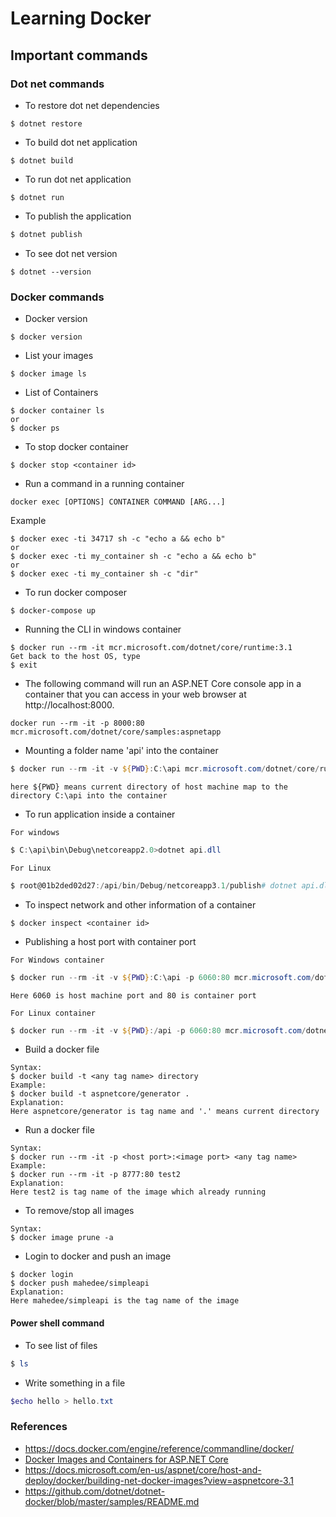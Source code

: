 # Learning Docker

## Important commands
### Dot net commands

* To restore dot net dependencies
```
$ dotnet restore
```

* To build dot net application  
```
$ dotnet build
```

* To run dot net application  
```
$ dotnet run
```

* To publish the application
```powershell
$ dotnet publish
```

* To see dot net version
```
$ dotnet --version
```
### Docker commands

* Docker version 
```
$ docker version
```

* List your images
```
$ docker image ls
```

* List of Containers
```
$ docker container ls
or
$ docker ps
```

* To stop docker container
```
$ docker stop <container id>
```

* Run a command in a running container
```
docker exec [OPTIONS] CONTAINER COMMAND [ARG...]
```
Example
```
$ docker exec -ti 34717 sh -c "echo a && echo b"
or
$ docker exec -ti my_container sh -c "echo a && echo b"
or 
$ docker exec -ti my_container sh -c "dir"
```
* To run docker composer
```
$ docker-compose up
```

* Running the CLI in windows container
```
$ docker run --rm -it mcr.microsoft.com/dotnet/core/runtime:3.1
Get back to the host OS, type
$ exit
```

* The following command will run an ASP.NET Core console app in a container that you can access in your web browser at http://localhost:8000.
```
docker run --rm -it -p 8000:80 mcr.microsoft.com/dotnet/core/samples:aspnetapp
````

* Mounting a folder name 'api' into the container 
```powershell
$ docker run --rm -it -v ${PWD}:C:\api mcr.microsoft.com/dotnet/core/runtime:3.1
```
```text
here ${PWD} means current directory of host machine map to the directory C:\api into the container
```

* To run application inside a container 
```text
For windows
```
```powershell
$ C:\api\bin\Debug\netcoreapp2.0>dotnet api.dll
```
```text
For Linux
```
```powershell
$ root@01b2ded02d27:/api/bin/Debug/netcoreapp3.1/publish# dotnet api.dll
```

* To inspect network and other information of a container
```text
$ docker inspect <container id>
```

* Publishing a host port with container port 
```text
For Windows container
```
```powershell
$ docker run --rm -it -v ${PWD}:C:\api -p 6060:80 mcr.microsoft.com/dotnet/core/aspnet:3.1  
```
```text
Here 6060 is host machine port and 80 is container port
```
```text
For Linux container
```
```powershell
$ docker run --rm -it -v ${PWD}:/api -p 6060:80 mcr.microsoft.com/dotnet/core/aspnet:3.1      
```

* Build a docker file 
```
Syntax:
$ docker build -t <any tag name> directory
Example:
$ docker build -t aspnetcore/generator .   
Explanation: 
Here aspnetcore/generator is tag name and '.' means current directory
```

* Run a docker file 
```
Syntax:
$ docker run --rm -it -p <host port>:<image port> <any tag name>
Example:
$ docker run --rm -it -p 8777:80 test2  
Explanation: 
Here test2 is tag name of the image which already running
```

* To remove/stop all images 
```
Syntax:
$ docker image prune -a
```

* Login to docker and push an image
```
$ docker login 
$ docker push mahedee/simpleapi  
Explanation: 
Here mahedee/simpleapi is the tag name of the image
```
#### Power shell command 
* To see list of files
```powershell
$ ls  
```

* Write something in a file 
```powershell
$echo hello > hello.txt
```


### References 
* https://docs.docker.com/engine/reference/commandline/docker/
* [Docker Images and Containers for ASP.NET Core](https://app.pluralsight.com/library/courses/docker-images-containers-aspdotnet-core/table-of-contents)
* https://docs.microsoft.com/en-us/aspnet/core/host-and-deploy/docker/building-net-docker-images?view=aspnetcore-3.1
* https://github.com/dotnet/dotnet-docker/blob/master/samples/README.md
